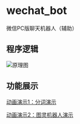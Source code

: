 # wechat_bot
微信PC版聊天机器人（辅助）

## 程序逻辑
![原理图](https://github.com/JuncoJet/wechat_bot/raw/master/snapshot/%E5%8E%9F%E7%90%86%E5%9B%BE.jpg)

## 功能展示
[动画演示1：分词演示](https://github.com/JuncoJet/wechat_bot/raw/master/snapshot/wechat_bot.gif)

[动画演示2：图灵机器人演示](https://github.com/JuncoJet/wechat_bot/raw/master/snapshot/wechat_bot2.gif)
